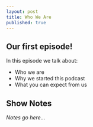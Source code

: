 ```yaml
---
layout: post
title: Who We Are
published: true
---
```

## Our first episode!

In this episode we talk about:
* Who we are
* Why we started this podcast
* What you can expect from us

## Show Notes

_Notes go here..._
